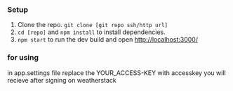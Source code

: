 
### Setup

1. Clone the repo. `git clone [git repo ssh/http url]`
2. `cd [repo]` and `npm install` to install dependencies.
3. `npm start` to run the dev build and open [http://localhost:3000/](http://localhost:3000/)

### for using
in app.settings file replace the YOUR_ACCESS-KEY with accesskey you will recieve after signing on weatherstack
